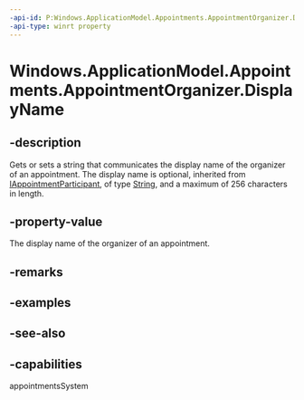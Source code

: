 ```yaml
---
-api-id: P:Windows.ApplicationModel.Appointments.AppointmentOrganizer.DisplayName
-api-type: winrt property
---
```


<!-- Property syntax
public string DisplayName { get;  set; }
-->

# Windows.ApplicationModel.Appointments.AppointmentOrganizer.DisplayName

## -description
Gets or sets a string that communicates the display name of the organizer of an appointment. The display name is optional, inherited from [IAppointmentParticipant](iappointmentparticipant.md), of type [String](https://docs.microsoft.com/dotnet/api/system.string?redirectedfrom=MSDN), and a maximum of 256 characters in length.

## -property-value
The display name of the organizer of an appointment.

## -remarks

## -examples

## -see-also

## -capabilities
appointmentsSystem
